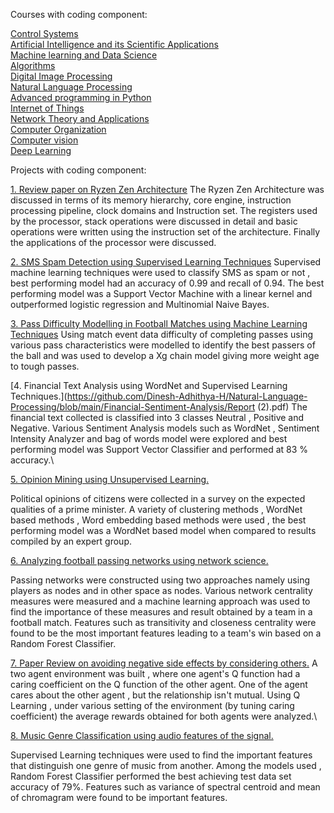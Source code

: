 Courses with coding component:

[Control Systems](https://github.com/Dinesh-Adhithya-H/ControlSystems)<br />
[Artificial Intelligence and its Scientific Applications](https://github.com/Dinesh-Adhithya-H/AI-and-its-scientific-applications)<br />
[Machine learning and Data Science](https://github.com/Dinesh-Adhithya-H/Applied-machine-learning)<br />
[Algorithms](https://github.com/Dinesh-Adhithya-H/Algorithms)<br />
[Digital Image Processing](https://github.com/Dinesh-Adhithya-H/Digital-Image-Processing)<br />
[Natural Language Processing](https://github.com/Dinesh-Adhithya-H/Natural-Language-Processing)<br />
[Advanced programming in Python](https://github.com/Dinesh-Adhithya-H/Advanced-Programming-in-Python)<br />
[Internet of Things](https://github.com/Dinesh-Adhithya-H/Internet-of-Things)<br />
[Network Theory and Applications](https://github.com/Dinesh-Adhithya-H/Network-Theory-and-Applications)<br />
[Computer Organization](https://github.com/Dinesh-Adhithya-H/Computer-Organization)<br />
[Computer vision](https://github.com/Dinesh-Adhithya-H/Computer-Vision)<br />
[Deep Learning](https://github.com/Dinesh-Adhithya-H/DeepLearning)<br />

Projects with coding component:

[1. Review paper on Ryzen Zen Architecture](https://github.com/Dinesh-Adhithya-H/Computer-Organization/blob/main/Review-Paper-Ryzen-Zen/Ryzen_Zen_Review_Paper.pdf)
The Ryzen Zen Architecture was discussed in terms of its memory hierarchy, core engine, instruction processing pipeline, clock domains and Instruction set. The registers used by the processor, stack operations were discussed in detail and basic operations were written using the instruction set of the architecture. Finally the applications of the processor were discussed.


[2. SMS Spam Detection using Supervised Learning Techniques](https://drive.google.com/file/d/1kGVBKwxRkC86UBDCQIcwyQ3t-7vw-IBH/view?usp=sharing)
Supervised machine learning techniques were used  to classify SMS as spam or not , best performing model had an accuracy of 0.99 and recall of 0.94. The best performing model was a Support Vector Machine with a linear kernel and outperformed logistic regression and Multinomial Naive Bayes.


[3. Pass Difficulty Modelling in Football Matches using Machine Learning Techniques](https://drive.google.com/file/d/1OgF5Zdq66psz5MwVXvDwwPBuZL3PSWPV/view?usp=sharing)
Using match event data difficulty of completing passes using various pass characteristics were modelled to identify the best passers of the ball and was used to develop a Xg chain model giving more weight age to tough passes.


[4. Financial Text Analysis using WordNet and Supervised Learning Techniques.](https://github.com/Dinesh-Adhithya-H/Natural-Language-Processing/blob/main/Financial-Sentiment-Analysis/Report (2).pdf)
The financial text collected is classified into 3 classes Neutral , Positive and Negative. Various Sentiment Analysis models such as WordNet , Sentiment Intensity Analyzer and bag of words model were explored and best performing model was Support Vector Classifier and performed at 83 \% accuracy.\\

[5. Opinion Mining using Unsupervised Learning.](https://github.com/Dinesh-Adhithya-H/Natural-Language-Processing/blob/main/Unsupervised-Opinion-Mining/Report.pdf)

Political opinions of citizens were collected in a survey on the expected qualities of a prime minister. A variety of clustering methods , WordNet based methods , Word embedding based methods were used , the best performing model was a WordNet based model when compared to results compiled by an expert group.

[6. Analyzing football passing networks using network science.](https://github.com/Dinesh-Adhithya-H/Analyzing-Football-Passing-Networks/blob/main/Report/Network%20Science%20Assignment%203.pdf)

Passing networks were constructed using two approaches namely using players as nodes and in other space as nodes. Various network centrality measures were measured and a machine learning approach was used to find the importance of these measures and result obtained by a team in a football match. Features such as transitivity and closeness centrality were found to be the most important features leading to a team's win based on a Random Forest Classifier.

[7. Paper Review on avoiding negative side effects by considering others.](https://github.com/Dinesh-Adhithya-H/Reinforcement-Learning/blob/main/avoiding-negative-side-effects-considering-others/Avoiding%20Negative%20Side%20Effects%20by%20Considering%20Others%20(1).pdf)
A two agent environment was built , where one agent's Q function had a caring coefficient on the Q function of the other agent. One of the agent cares about the other agent , but the relationship isn't mutual. Using Q Learning , under various setting of the environment (by tuning caring coefficient) the average rewards obtained for both agents were analyzed.\\

[8. Music Genre Classification using audio features of the signal.](https://github.com/Dinesh-Adhithya-H/Data_Science_and_Machine_Learning/blob/main/MusicGenreClassification/DSML_Final_Project_Report%20Dinesh_Rohit.pdf)

Supervised Learning techniques were used to find the important features that distinguish one genre of music from another. Among the models used , Random Forest Classifier performed the best achieving test data set accuracy of 79\%. Features such as variance of spectral centroid and mean of chromagram were found to be important features.
